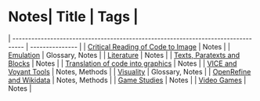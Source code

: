 # Notes| Title                                                                             | Tags            |
| --------------------------------------------------------------------------------- | --------------- |
| [Critical Reading of Code to Image](notes/Critical%20Reading%20of%20Code%20to%20Image.md) | Notes           |
| [Emulation](notes/Emulation.md)                                                 | Glossary, Notes |
| [Literature](notes/Literature.md)                                               | Notes           |
| [Texts, Paratexts and Blocks](notes/Texts,%20Paratexts%20and%20Blocks.md)             | Notes           |
| [Translation of code into graphics](notes/Translation%20of%20code%20into%20graphics.md) | Notes           |
| [VICE and Voyant Tools](notes/VICE%20and%20Voyant%20Tools.md)                         | Notes, Methods  |
| [Visuality](notes/Visuality.md)                                                 | Glossary, Notes |
| [OpenRefine and Wikidata](notes/OpenRefine%20and%20Wikidata.md)                     | Notes, Methods  |
| [Game Studies](notes/Game%20Studies.md)                                           | Notes           |
| [Video Games](notes/Video%20Games.md)                                             | Notes           |
